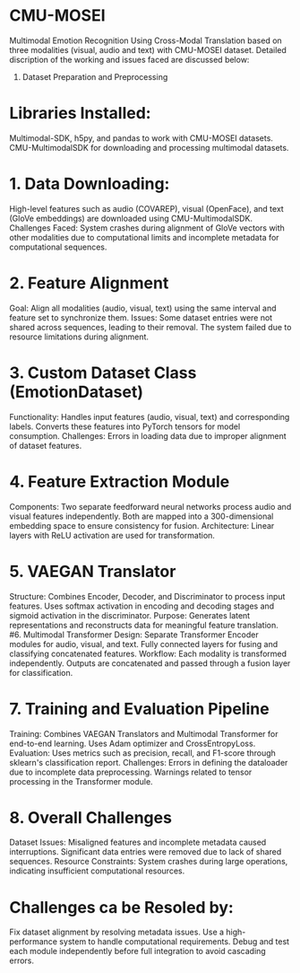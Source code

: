 # CMU-MOSEI
Multimodal Emotion Recognition Using Cross-Modal Translation based on three modalities (visual, audio and text) with CMU-MOSEI dataset. Detailed discription of the working and issues faced are discussed below:
1. Dataset Preparation and Preprocessing
# Libraries Installed:
Multimodal-SDK, h5py, and pandas to work with CMU-MOSEI datasets.
CMU-MultimodalSDK for downloading and processing multimodal datasets.
# 1. Data Downloading:
High-level features such as audio (COVAREP), visual (OpenFace), and text (GloVe embeddings) are downloaded using CMU-MultimodalSDK.
Challenges Faced: System crashes during alignment of GloVe vectors with other modalities due to computational limits and incomplete metadata for computational sequences.
# 2. Feature Alignment
Goal: Align all modalities (audio, visual, text) using the same interval and feature set to synchronize them.
Issues: Some dataset entries were not shared across sequences, leading to their removal.
The system failed due to resource limitations during alignment.
# 3. Custom Dataset Class (EmotionDataset)
Functionality: Handles input features (audio, visual, text) and corresponding labels.
Converts these features into PyTorch tensors for model consumption.
Challenges: Errors in loading data due to improper alignment of dataset features.
# 4. Feature Extraction Module
Components: Two separate feedforward neural networks process audio and visual features independently.
Both are mapped into a 300-dimensional embedding space to ensure consistency for fusion.
Architecture: Linear layers with ReLU activation are used for transformation.
# 5. VAEGAN Translator
Structure: Combines Encoder, Decoder, and Discriminator to process input features.
Uses softmax activation in encoding and decoding stages and sigmoid activation in the discriminator.
Purpose: Generates latent representations and reconstructs data for meaningful feature translation.
#6. Multimodal Transformer
Design: Separate Transformer Encoder modules for audio, visual, and text.
Fully connected layers for fusing and classifying concatenated features.
Workflow: Each modality is transformed independently.
Outputs are concatenated and passed through a fusion layer for classification.
# 7. Training and Evaluation Pipeline
Training: Combines VAEGAN Translators and Multimodal Transformer for end-to-end learning.
Uses Adam optimizer and CrossEntropyLoss.
Evaluation: Uses metrics such as precision, recall, and F1-score through sklearn's classification report.
Challenges: Errors in defining the dataloader due to incomplete data preprocessing.
Warnings related to tensor processing in the Transformer module.
# 8. Overall Challenges
Dataset Issues: Misaligned features and incomplete metadata caused interruptions.
Significant data entries were removed due to lack of shared sequences.
Resource Constraints: System crashes during large operations, indicating insufficient computational resources.
# Challenges ca be Resoled by:
Fix dataset alignment by resolving metadata issues.
Use a high-performance system to handle computational requirements.
Debug and test each module independently before full integration to avoid cascading errors.
